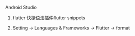 Android Studio

1. flutter 快捷语法插件flutter	snippets

2. Setting -> Languages & Frameworks -> Flutter -> format

   